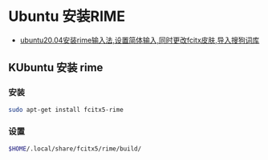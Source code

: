 <!--
 * @Brief        : 
 * @Author       : dmjcb
 * @Date         : 2024-05-05 22:59:15
 * @LastEditors  : dmjcb@outlook.com
 * @LastEditTime : 2024-09-28 14:42:18
-->

# Ubuntu 安装RIME

- [ubuntu20.04安装rime输入法,设置简体输入,同时更改fcitx皮肤,导入搜狗词库](https://www.cnblogs.com/pipci/p/16200966.html)


## KUbuntu 安装 rime


### 安装

```sh
sudo apt-get install fcitx5-rime
```

### 设置

```sh
$HOME/.local/share/fcitx5/rime/build/
```
